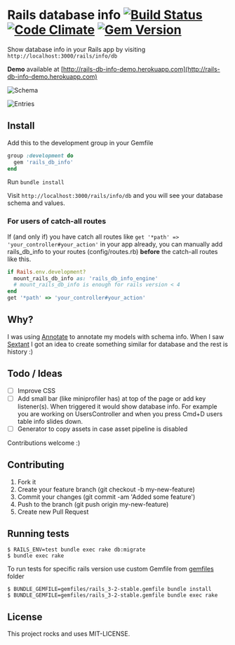 # Rails database info [![Build Status](https://travis-ci.org/vlado/rails_db_info.png)](https://travis-ci.org/vlado/rails_db_info) [![Code Climate](https://codeclimate.com/github/vlado/rails_db_info.png)](https://codeclimate.com/github/vlado/rails_db_info) [![Gem Version](https://badge.fury.io/rb/rails_db_info.png)](http://badge.fury.io/rb/rails_db_info)

Show database info in your Rails app by visiting `http://localhost:3000/rails/info/db`

**Demo** available at [http://rails-db-info-demo.herokuapp.com](http://rails-db-info-demo.herokuapp.com)

![Schema](https://raw.github.com/vlado/rails_db_info/screenshots/screenshots/schema.png)

![Entries](https://raw.github.com/vlado/rails_db_info/screenshots/screenshots/entries.png)

## Install

Add this to the development group in your Gemfile

```ruby
group :development do
  gem 'rails_db_info'
end
```

Run `bundle install`

Visit `http://localhost:3000/rails/info/db` and you will see your database schema and values.

### For users of catch-all routes

If (and only if) you have catch all routes like `get '*path' => 'your_controller#your_action'` in your app already, you can manually add rails_db_info to your routes (config/routes.rb) **before** the catch-all routes like this.

```ruby
if Rails.env.development?
  mount_rails_db_info as: 'rails_db_info_engine'
  # mount_rails_db_info is enough for rails version < 4
end
get '*path' => 'your_controller#your_action'
```

## Why?

I was using [Annotate](https://github.com/ctran/annotate_models) to annotate my models with schema info. When I saw [Sextant](https://github.com/schneems/sextant) I got an idea to create something similar for database and the rest is history :)

## Todo / Ideas

- [ ] Improve CSS
- [ ] Add small bar (like miniprofiler has) at top of the page or add key listener(s). When triggered it would show database info. For example you are working on UsersController and when you press Cmd+D users table info slides down.
- [ ] Generator to copy assets in case asset pipeline is disabled

Contributions welcome :)

## Contributing

1. Fork it
2. Create your feature branch (git checkout -b my-new-feature)
3. Commit your changes (git commit -am 'Added some feature')
4. Push to the branch (git push origin my-new-feature)
5. Create new Pull Request

## Running tests

```
$ RAILS_ENV=test bundle exec rake db:migrate
$ bundle exec rake
```

To run tests for specific rails version use custom Gemfile from [gemfiles](https://github.com/vlado/rails_db_info/tree/master/gemfiles) folder

```
$ BUNDLE_GEMFILE=gemfiles/rails_3-2-stable.gemfile bundle install
$ BUNDLE_GEMFILE=gemfiles/rails_3-2-stable.gemfile bundle exec rake
```

## License

This project rocks and uses MIT-LICENSE.
